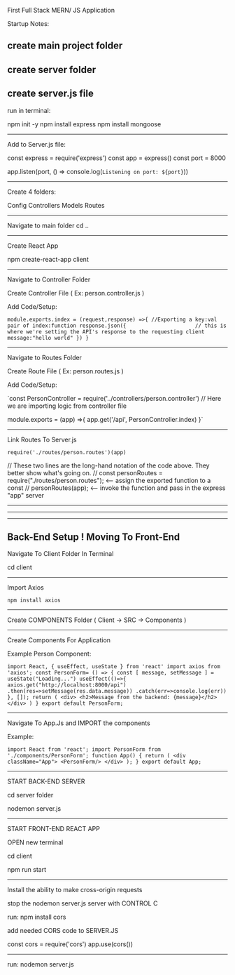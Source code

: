 First Full Stack MERN/ JS Application

Startup Notes:

create main project folder
------------------------------------------
create server folder
------------------------------------------
create server.js file
------------------------------------------
run in terminal:

npm init -y
npm install express
npm install mongoose

------------------------------------------
Add to Server.js file:

const express = require('express')
const app = express()
const port = 8000

app.listen(port, () => console.log(`Listening on port: ${port}`))

------------------------------------------

Create 4 folders:

Config
Controllers
Models
Routes

------------------------------------------

Navigate to main folder
cd ..

------------------------------------------
Create React App

npm create-react-app client

------------------------------------------

Navigate to Controller Folder

Create Controller File ( Ex: person.controller.js )

Add Code/Setup:

`module.exports.index = (request,response) =>{ //Exporting a key:val pair of index:function
response.json({                      // this is where we're setting the API's response to the requesting client
message:"hello world"
})
}`

------------------------------------------

Navigate to Routes Folder

Create Route File ( Ex: person.routes.js )

Add Code/Setup:

`const PersonController = require('../controllers/person.controller') // Here we are importing logic from controller file

module.exports = (app) =>{
app.get('/api', PersonController.index)
}`

------------------------------------------

Link Routes To Server.js

`require('./routes/person.routes')(app)`

// These two lines are the long-hand notation of the code above. They better show what's going on.
    // const personRoutes = require("./routes/person.routes");  <-- assign the exported function to a const
    // personRoutes(app);     <-- invoke the function and pass in the express "app" server

------------------------------------------
------------------------------------------
------------------------------------------

Back-End Setup ! Moving To Front-End
------------------------------------------

Navigate To Client Folder In Terminal

cd client

------------------------------------------

Import Axios

`npm install axios`

------------------------------------------

Create COMPONENTS Folder ( Client -> SRC -> Components )

------------------------------------------

Create Components For Application

Example Person Component:

`import React, { useEffect, useState } from 'react'
import axios from 'axios';
const PersonForm= () => {
    const [ message, setMessage ] = useState("Loading...")
    useEffect(()=>{
        axios.get("http://localhost:8000/api")
            .then(res=>setMessage(res.data.message))
            .catch(err=>console.log(err))
    }, []);
    return (
        <div>
            <h2>Message from the backend: {message}</h2>
        </div>
    )
}
export default PersonForm;`

------------------------------------------

Navigate To App.Js and IMPORT the components

Example:

`import React from 'react';
import PersonForm from './components/PersonForm';
function App() {
  return (
    <div className="App">
      <PersonForm/>
    </div>
  );
}
export default App;`

------------------------------------------

START BACK-END SERVER

cd server folder

nodemon server.js 

------------------------------------------

START FRONT-END REACT APP

OPEN new terminal

cd client

npm run start

------------------------------------------

Install the ability to make cross-origin requests

stop the nodemon server.js server with CONTROL C

run:
npm install cors


add needed CORS code to SERVER.JS

const cors = require('cors')
app.use(cors())

------------------------------------------

run: nodemon server.js




